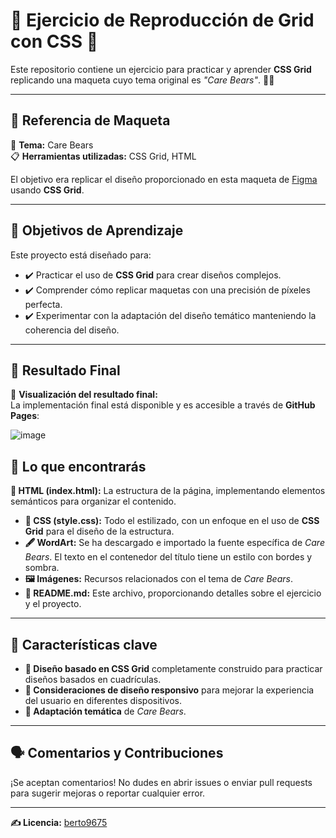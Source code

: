 # 🚀 Ejercicio de Reproducción de Grid con CSS 🚀

Este repositorio contiene un ejercicio para practicar y aprender **CSS Grid** replicando una maqueta cuyo tema original es _"Care Bears"_. 🐻🌈

---
## 📌 **Referencia de Maqueta**
🎨 **Tema:** Care Bears  
📋 **Herramientas utilizadas:** CSS Grid, HTML  

El objetivo era replicar el diseño proporcionado en esta maqueta de [Figma](https://www.figma.com/design/YKCHtJHfeCBGto7YsxWPOE/CSS-Grid---Care-Bears?node-id=0-1&p=f&t=NQyQFPhKMQSAnEWL-0) usando **CSS Grid**.

---

## 🎯 **Objetivos de Aprendizaje**
Este proyecto está diseñado para:  
- ✔️ Practicar el uso de **CSS Grid** para crear diseños complejos.  
- ✔️ Comprender cómo replicar maquetas con una precisión de píxeles perfecta.  
- ✔️ Experimentar con la adaptación del diseño temático manteniendo la coherencia del diseño.

---

## 🌟 **Resultado Final**
🎯 **Visualización del resultado final:**  
La implementación final está disponible y es accesible a través de **GitHub Pages**:  

![image](https://github.com/user-attachments/assets/85843457-cb51-42ba-975c-82992fde8133) 

## 📂 **Lo que encontrarás**
**📄 HTML (index.html):** La estructura de la página, implementando elementos semánticos para organizar el contenido.
- **🎨 CSS (style.css):** Todo el estilizado, con un enfoque en el uso de **CSS Grid** para el diseño de la estructura.
- **🖋️ WordArt:** Se ha descargado e importado la fuente específica de *Care Bears*. El texto en el contenedor del título tiene un estilo con bordes y sombra.
- **🖼️ Imágenes:** Recursos relacionados con el tema de *Care Bears*.
- **📑 README.md:** Este archivo, proporcionando detalles sobre el ejercicio y el proyecto.

---
## 🌟 Características clave

- **🧩 Diseño basado en CSS Grid** completamente construido para practicar diseños basados en cuadrículas.
- **📱 Consideraciones de diseño responsivo** para mejorar la experiencia del usuario en diferentes dispositivos.
- **🎡 Adaptación temática** de *Care Bears*.

---

## 🗣️ Comentarios y Contribuciones

¡Se aceptan comentarios! No dudes en abrir issues o enviar pull requests para sugerir mejoras o reportar cualquier error.

---
**✍️ Licencia:** [berto9675](https://github.com/berto9675)

